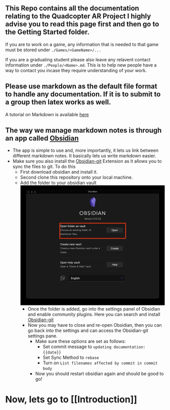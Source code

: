 ## This Repo contains all the documentation relating to the Quadcopter AR Project I highly advise you to read this page first and then go to the Getting Started folder.

If you are to work on a game, any information that is needed to that game must be stored under
`./Games/<GameName>/...`

If you are a graduating student please also leave any relavent contact information under 
`./People/<Name>.md`. This is to help new people have a way to contact you incase they require understanding of your work.

## Please use markdown as the default file format to handle any documentation. If it is to submit to a group then latex works as well.

A tutorial on Markdown is available [here](https://guides.github.com/features/mastering-markdown/)

## The way we manage markdown notes is through an app called [Obsidian](https://obsidian.md/)
- The app is simple to use and, more importantly, it lets us link between different markdown notes. It basically lets us write markdown easier.
- Make sure you also install the [Obsidian-git](obsidian://show-plugin?id=obsidian-git) Extension as it allows you to sync the files to git. To do this
	- First download obsidian and install it.
	- Second clone this repository onto your local machine.
	- Add the folder to your obsidian vault
		![](./images/obsidian-start-page.jpg)
		- Once the folder is added, go into the settings panel of Obsidian and enable community plugins. Here you can search and install [Obsidian-git](obsidian://show-plugin?id=obsidian-git)
		- Now you may have to close and re-open Obsidian, then you can go back into the settings and can access the Obsidian-git settings pane.
			- Make sure these options are set as follows:
				- Set commit message to `updating documentation: {{date}}`
				- Set Sync Method to `rebase`
				- Turn on `List filenames affected by commit in commit body`
			- Now you should restart obsidian again and should be good to go!

# Now, lets go to [[Introduction]]

